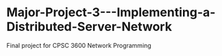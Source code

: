 # Major-Project-3---Implementing-a-Distributed-Server-Network
Final project for CPSC 3600 Network Programming
